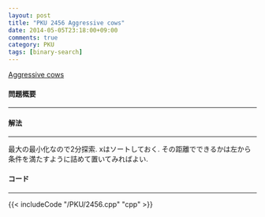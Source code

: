 ```yaml
---
layout: post
title: "PKU 2456 Aggressive cows"
date: 2014-05-05T23:18:00+09:00
comments: true
category: PKU
tags: [binary-search]
---
```


[Aggressive cows](http://poj.org/problem?id=2456)

#### 問題概要

****

#### 解法

****

最大の最小化なので2分探索.
xはソートしておく.
その距離でできるかは左から条件を満たすように詰めて置いてみればよい.

#### コード

****

{{< includeCode "/PKU/2456.cpp" "cpp" >}}

